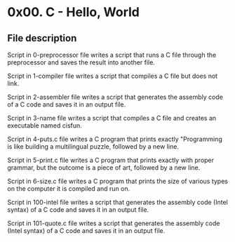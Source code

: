 # 0x00. C - Hello, World 

## File description

Script in 0-preprocessor file writes a script that runs a C file through the preprocessor and saves the result into another file.

Script in 1-compiler file writes a script that compiles a C file but does not link.

Script in 2-assembler file writes a script that generates the assembly code of a C code and saves it in an output file.

Script in 3-name file writes a script that compiles a C file and creates an executable named cisfun.

Script in 4-puts.c file writes a C program that prints exactly "Programming is like building a multilingual puzzle, followed by a new line.

Script in 5-print.c file writes a C program that prints exactly with proper grammar, but the outcome is a piece of art, followed by a new line.

Script in 6-size.c file writes a C program that prints the size of various types on the computer it is compiled and run on.

Script in 100-intel file writes a script that generates the assembly code (Intel syntax) of a C code and saves it in an output file.

Script in 101-quote.c file writes a script that generates the assembly code (Intel syntax) of a C code and saves it in an output file.

